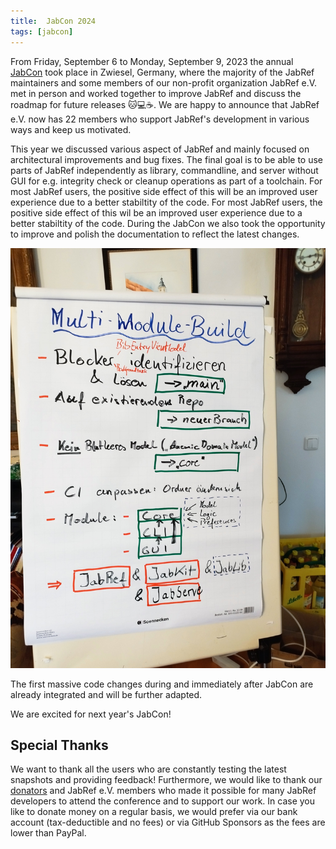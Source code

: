 ```yaml
---
title:  JabCon 2024
tags: [jabcon]
---
```


From Friday, September 6 to Monday, September 9, 2023 the annual [JabCon](https://jabcon.jabref.org/) took place in Zwiesel, Germany, where the majority of the JabRef maintainers and some members of our non-profit organization JabRef e.V. met in person and worked together to improve JabRef and discuss the roadmap for future releases 🐱💻☕.
We are happy to announce that JabRef e.V. now has 22 members who support JabRef's development in various ways and keep us motivated.

This year we discussed various aspect of JabRef and mainly focused on architectural improvements and bug fixes. The final goal is to be able to use parts of JabRef independently as library, commandline, and server without GUI for e.g. integrity check or cleanup operations as part of a toolchain. For most JabRef users, the positive side effect of this will be an improved user experience due to a better stabiltity of the code.
For most JabRef users, the positive side effect of this wil be an improved user experience due to a better stabiltity of the code. During the JabCon we also took the opportunity to improve and polish the documentation to reflect the latest changes.

![Flipchart showing JabRef's intended module architecture](/img/jabref_multimodule-min.jpg)

The first massive code changes during and immediately after JabCon are already integrated and will be further adapted.

We are excited for next year's JabCon!

## Special Thanks

We want to thank all the users who are constantly testing the latest snapshots and providing feedback!
Furthermore, we would like to thank our [donators](https://donations.jabref.org) and JabRef e.V. members who made it possible for many JabRef developers to attend the conference and to support our work.
In case you like to donate money on a regular basis, we would prefer via our bank account (tax-deductible and no fees) or via GitHub Sponsors as the fees are lower than PayPal.
